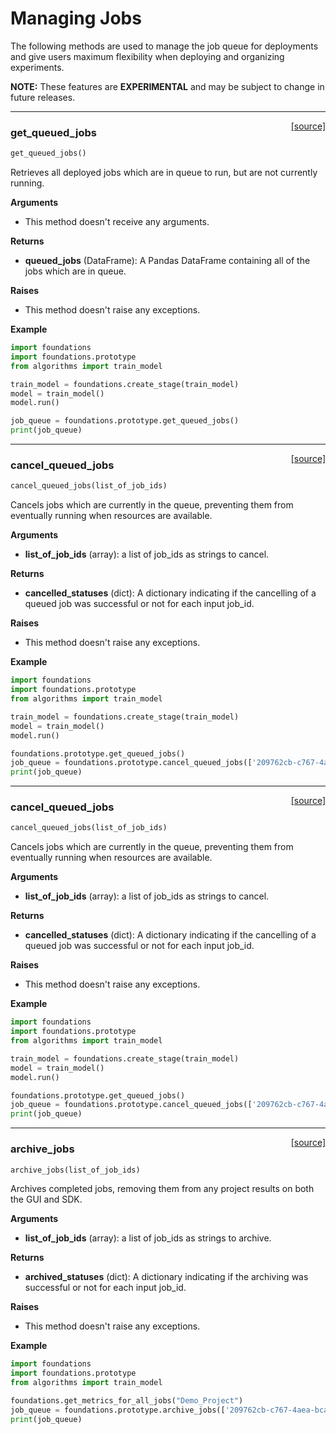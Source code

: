 <h1>Managing Jobs</h1>
The following methods are used to manage the job queue for deployments and give users maximum flexibility when deploying and organizing experiments.

**NOTE:** These features are **EXPERIMENTAL** and may be subject to change in future releases.  

---
<span style="float:right;">[[source]](https://github.com/DeepLearnI/foundations/blob/master/foundations/prototype/jobs.py#L8)</span>

### get_queued_jobs


```python
get_queued_jobs()
```



Retrieves all deployed jobs which are in queue to run, but are not currently running.

__Arguments__

- This method doesn't receive any arguments.

__Returns__

- __queued_jobs__ (DataFrame): A Pandas DataFrame containing all of the jobs which are in queue.

__Raises__

- This method doesn't raise any exceptions.

__Example__

```python
import foundations
import foundations.prototype
from algorithms import train_model

train_model = foundations.create_stage(train_model)
model = train_model()
model.run()

job_queue = foundations.prototype.get_queued_jobs()
print(job_queue)
```


----

<span style="float:right;">[[source]](https://github.com/DeepLearnI/foundations/blob/master/foundations/prototype/jobs.py#L42)</span>

### cancel_queued_jobs


```python
cancel_queued_jobs(list_of_job_ids)
```



Cancels jobs which are currently in the queue, preventing them from eventually running when resources are available.

__Arguments__

- __list_of_job_ids__ (array): a list of job_ids as strings to cancel.

__Returns__

- __cancelled_statuses__ (dict): A dictionary indicating if the cancelling of a queued job was successful or not for each input job_id.

__Raises__

- This method doesn't raise any exceptions.

__Example__

```python
import foundations
import foundations.prototype
from algorithms import train_model

train_model = foundations.create_stage(train_model)
model = train_model()
model.run()

foundations.prototype.get_queued_jobs()
job_queue = foundations.prototype.cancel_queued_jobs(['209762cb-c767-4aea-bcaa-35b131982915'])
print(job_queue)
```


----

<span style="float:right;">[[source]](https://github.com/DeepLearnI/foundations/blob/master/foundations/prototype/jobs.py#L91)</span>

### cancel_queued_jobs


```python
cancel_queued_jobs(list_of_job_ids)
```



Cancels jobs which are currently in the queue, preventing them from eventually running when resources are available.

__Arguments__

- __list_of_job_ids__ (array): a list of job_ids as strings to cancel.

__Returns__

- __cancelled_statuses__ (dict): A dictionary indicating if the cancelling of a queued job was successful or not for each input job_id.

__Raises__

- This method doesn't raise any exceptions.

__Example__

```python
import foundations
import foundations.prototype
from algorithms import train_model

train_model = foundations.create_stage(train_model)
model = train_model()
model.run()

foundations.prototype.get_queued_jobs()
job_queue = foundations.prototype.cancel_queued_jobs(['209762cb-c767-4aea-bcaa-35b131982915'])
print(job_queue)
```


----

<span style="float:right;">[[source]](https://github.com/DeepLearnI/foundations/blob/master/foundations/prototype/jobs.py#L91)</span>

### archive_jobs


```python
archive_jobs(list_of_job_ids)
```



Archives completed jobs, removing them from any project results on both the GUI and SDK.

__Arguments__

- __list_of_job_ids__ (array): a list of job_ids as strings to archive.

__Returns__

- __archived_statuses__ (dict): A dictionary indicating if the archiving was successful or not for each input job_id.

__Raises__

- This method doesn't raise any exceptions.

__Example__

```python
import foundations
import foundations.prototype
from algorithms import train_model

foundations.get_metrics_for_all_jobs("Demo_Project")
job_queue = foundations.prototype.archive_jobs(['209762cb-c767-4aea-bcaa-35b131982915'])
print(job_queue)
```


